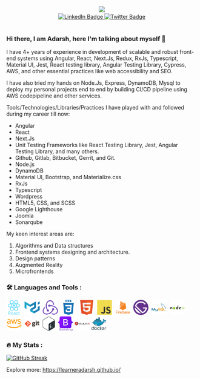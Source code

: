 <div id="header" align="center">
  <img src="https://media.giphy.com/media/M9gbBd9nbDrOTu1Mqx/giphy.gif" width="100"/>
  <div id="badges">
  <a href="https://linkedin.com/in/learneradarsh/">
    <img src="https://img.shields.io/badge/LinkedIn-blue?style=for-the-badge&logo=linkedin&logoColor=white" alt="LinkedIn Badge"/>
  </a>
  <a href="https://twitter.com/learneradarsh">
    <img src="https://img.shields.io/badge/Twitter-blue?style=for-the-badge&logo=twitter&logoColor=white" alt="Twitter Badge"/>
  </a>
</div>
<img src="https://komarev.com/ghpvc/?username=learneradarsh&style=flat-square&color=blue" alt=""/>
</div>



### Hi there, I am Adarsh, here I'm talking about myself 👋

I have 4+ years of experience in development of scalable and robust front-end systems using Angular, React, Next.Js, Redux, RxJs, Typescript, Material UI, Jest, React testing library, Angular Testing Library, Cypress, AWS, and other essential practices like web accessibility and SEO.

 I have also tried my hands on Node.Js, Express, DynamoDB, Mysql to deploy my personal projects end to end by building CI/CD pipeline using AWS codepipeline and other services.


Tools/Technologies/Libraries/Practices I have played with and followed during my career till now:
- Angular
- React
- Next.Js
- Unit Testing Frameworks like React Testing Library, Jest, Angular Testing Library, and many others.
- Github, Gitlab, Bitbucket, Gerrit, and Git.
- Node.js
- DynamoDB
- Material UI, Bootstrap, and Materialize.css
- RxJs
- Typescript
- Wordpress
- HTML5, CSS, and SCSS
- Google Lighthouse
- Joomla
- Sonarqube

My keen interest areas are:
1. Algorithms and Data structures
2. Frontend systems designing and architecture.
3. Design patterns
4. Augmented Reality
5. Microfrontends

### :hammer_and_wrench: Languages and Tools :
<div>
  <img src="https://github.com/devicons/devicon/blob/master/icons/react/react-original-wordmark.svg" title="React" alt="React" width="40" height="40"/>&nbsp;
  <img src="https://github.com/devicons/devicon/blob/master/icons/materialui/materialui-original.svg" title="Material UI" alt="Material UI" width="40" height="40"/>&nbsp;
  <img src="https://github.com/devicons/devicon/blob/master/icons/redux/redux-original.svg" title="Redux" alt="Redux " width="40" height="40"/>&nbsp;
  <img src="https://github.com/devicons/devicon/blob/master/icons/css3/css3-plain-wordmark.svg"  title="CSS3" alt="CSS" width="40" height="40"/>&nbsp;
  <img src="https://github.com/devicons/devicon/blob/master/icons/html5/html5-original.svg" title="HTML5" alt="HTML" width="40" height="40"/>&nbsp;
  <img src="https://github.com/devicons/devicon/blob/master/icons/javascript/javascript-original.svg" title="JavaScript" alt="JavaScript" width="40" height="40"/>&nbsp;
  <img src="https://github.com/devicons/devicon/blob/master/icons/firebase/firebase-plain-wordmark.svg" title="Firebase" alt="Firebase" width="40" height="40"/>&nbsp;
  <img src="https://github.com/devicons/devicon/blob/master/icons/gatsby/gatsby-original.svg" title="Gatsby"  alt="Gatsby" width="40" height="40"/>&nbsp;
  <img src="https://github.com/devicons/devicon/blob/master/icons/mysql/mysql-original-wordmark.svg" title="MySQL"  alt="MySQL" width="40" height="40"/>&nbsp;
  <img src="https://github.com/devicons/devicon/blob/master/icons/nodejs/nodejs-original-wordmark.svg" title="NodeJS" alt="NodeJS" width="40" height="40"/>&nbsp;
  <img src="https://github.com/devicons/devicon/blob/master/icons/amazonwebservices/amazonwebservices-plain-wordmark.svg" title="AWS" alt="AWS" width="40" height="40"/>&nbsp;
  <img src="https://github.com/devicons/devicon/blob/master/icons/git/git-original-wordmark.svg" title="Git" **alt="Git" width="40" height="40"/>
  <img src="https://github.com/devicons/devicon/blob/master/icons/bash/bash-original.svg" title="Bash" **alt="Bash" width="40" height="40"/>
  <img src="https://github.com/devicons/devicon/blob/master/icons/bootstrap/bootstrap-original-wordmark.svg" title="Bootstap" **alt="Bootstrap" width="40" height="40"/>
  <img src="https://github.com/devicons/devicon/blob/master/icons/angularjs/angularjs-original-wordmark.svg" title="Angular" **alt="Angular" width="40" height="40"/>
  <img src="https://github.com/devicons/devicon/blob/master/icons/docker/docker-original-wordmark.svg" title="Docker" **alt="Docker" width="40" height="40"/>
</div>


### :fire: My Stats :
[![GitHub Streak](https://github-readme-streak-stats.herokuapp.com?user=learneradarsh&theme=dark&hide_border=true&date_format=M%20j%5B%2C%20Y%5D)](https://git.io/streak-stats)



Explore more:
https://learneradarsh.github.io/


